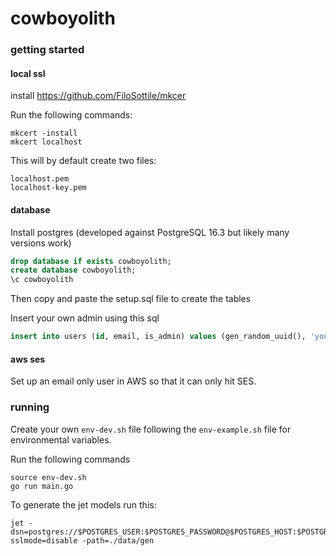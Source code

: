 # cowboyolith

### getting started

#### local ssl

install https://github.com/FiloSottile/mkcer

Run the following commands:

```shell
mkcert -install
mkcert localhost
```

This will by default create two files:
```shell
localhost.pem
localhost-key.pem
```

#### database

Install postgres (developed against PostgreSQL 16.3 but likely many versions work)

```sql
drop database if exists cowboyolith;
create database cowboyolith;
\c cowboyolith
```

Then copy and paste the setup.sql file to create the tables

Insert your own admin using this sql

```sql
insert into users (id, email, is_admin) values (gen_random_uuid(), 'youremailhere@gmail.com', true);
```

#### aws ses

Set up an email only user in AWS so that it can only hit SES.


### running

Create your own `env-dev.sh` file following the `env-example.sh` file for environmental variables.

Run the following commands

```shell
source env-dev.sh
go run main.go
```

To generate the jet models run this:

```shell
jet -dsn=postgres://$POSTGRES_USER:$POSTGRES_PASSWORD@$POSTGRES_HOST:$POSTGRES_PORT/$POSTGRES_DATABASE?sslmode=disable -path=./data/gen
```